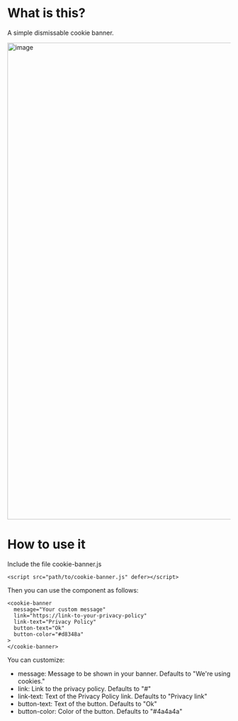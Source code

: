 # What is this?

A simple dismissable cookie banner.

<img width="1075" alt="image" src="https://github.com/akmur/basic-cookie-banner/assets/957841/b0257f8a-add1-4dfa-9b93-dbc7f2c41db4">

# How to use it

Include the file cookie-banner.js

```
<script src="path/to/cookie-banner.js" defer></script>
```

Then you can use the component as follows:

```
<cookie-banner 
  message="Your custom message"
  link="https://link-to-your-privacy-policy" 
  link-text="Privacy Policy"
  button-text="Ok"
  button-color="#d8348a"
>
</cookie-banner>
```

You can customize:
- message: Message to be shown in your banner. Defaults to "We're using cookies."
- link: Link to the privacy policy. Defaults to "#"
- link-text: Text of the Privacy Policy link. Defaults to "Privacy link"
- button-text: Text of the button. Defaults to "Ok"
- button-color: Color of the button. Defaults to "#4a4a4a"
